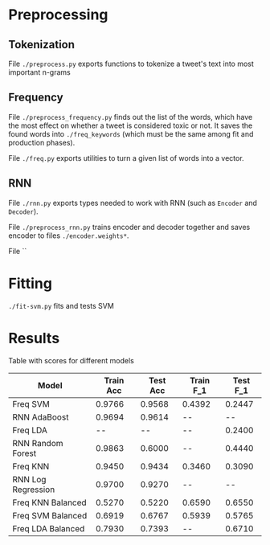 # Preprocessing

## Tokenization

File `./preprocess.py` exports functions to tokenize a tweet's text into most important n-grams

## Frequency

File `./preprocess_frequency.py` finds out the list of the words, which have the most effect on whether a tweet is considered toxic or not. It saves the found words into `./freq_keywords` (which must be the same among fit and production phases).

File `./freq.py` exports utilities to turn a given list of words into a vector.

## RNN

File `./rnn.py` exports types needed to work with RNN (such as `Encoder` and `Decoder`).

File `./preprocess_rnn.py` trains encoder and decoder together and saves encoder to files `./encoder.weights*`.

File ``

# Fitting

`./fit-svm.py` fits and tests SVM


# Results

Table with scores for different models

| Model              | Train Acc | Test Acc | Train F_1 | Test F_1 |
|--------------------|-----------|----------|-----------|----------|
| Freq SVM           | 0.9766    | 0.9568   | 0.4392    | 0.2447   |
| RNN AdaBoost       | 0.9694    | 0.9614   | --        | --       |
| Freq LDA           | --        | --       | --        | 0.2400   |
| RNN Random Forest  | 0.9863    | 0.6000   | --        | 0.4440   |
| Freq KNN           | 0.9450    | 0.9434   | 0.3460    | 0.3090   |
| RNN Log Regression | 0.9700    | 0.9270   | --        | --       |
| Freq KNN Balanced  | 0.5270    | 0.5220   | 0.6590    | 0.6550   |
| Freq SVM Balanced  | 0.6919    | 0.6767   | 0.5939    | 0.5765   |
| Freq LDA Balanced  | 0.7930    | 0.7393   | --        | 0.6710   |


